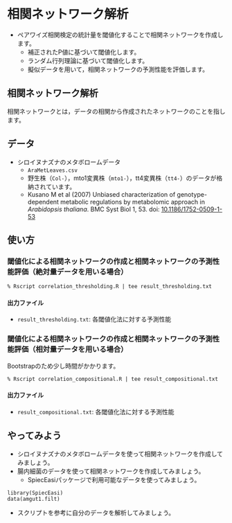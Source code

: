# 相関ネットワーク解析
* ペアワイズ相関検定の統計量を閾値化することで相関ネットワークを作成します。
  * 補正されたP値に基づいて閾値化します。
  * ランダム行列理論に基づいて閾値化します。
  * 擬似データを用いて，相関ネットワークの予測性能を評価します。

## 相関ネットワーク解析
相関ネットワークとは，データの相関から作成されたネットワークのことを指します。

## データ
* シロイヌナズナのメタボロームデータ
  * ``AraMetLeaves.csv``
  * 野生株（``Col-``），mto1変異株（``mto1-``），tt4変異株（``tt4-``）のデータが格納されています。
  * Kusano M et al (2007) Unbiased characterization of genotype-dependent metabolic regulations by metabolomic approach in *Arabidopsis thaliana*. BMC Syst Biol 1, 53. doi: [10.1186/1752-0509-1-53](https://doi.org/10.1186/1752-0509-1-53) 

## 使い方
### 閾値化による相関ネットワークの作成と相関ネットワークの予測性能評価（絶対量データを用いる場合）
```
% Rscript correlation_thresholding.R | tee result_thresholding.txt
```
#### 出力ファイル
* ``result_thresholding.txt``: 各閾値化法に対する予測性能

### 閾値化による相関ネットワークの作成と相関ネットワークの予測性能評価（相対量データを用いる場合）
Bootstrapのため少し時間がかかります。
```
% Rscript correlation_compositional.R | tee result_compositional.txt
```
#### 出力ファイル
* ``result_compositional.txt``: 各閾値化法に対する予測性能

## やってみよう
* シロイヌナズナのメタボロームデータを使って相関ネットワークを作成してみましょう。
* 腸内細菌のデータを使って相関ネットワークを作成してみましょう。
  * SpiecEasiパッケージで利用可能なデータを使ってみましょう。
```
library(SpiecEasi)
data(amgut1.filt)
```
* スクリプトを参考に自分のデータを解析してみましょう。
